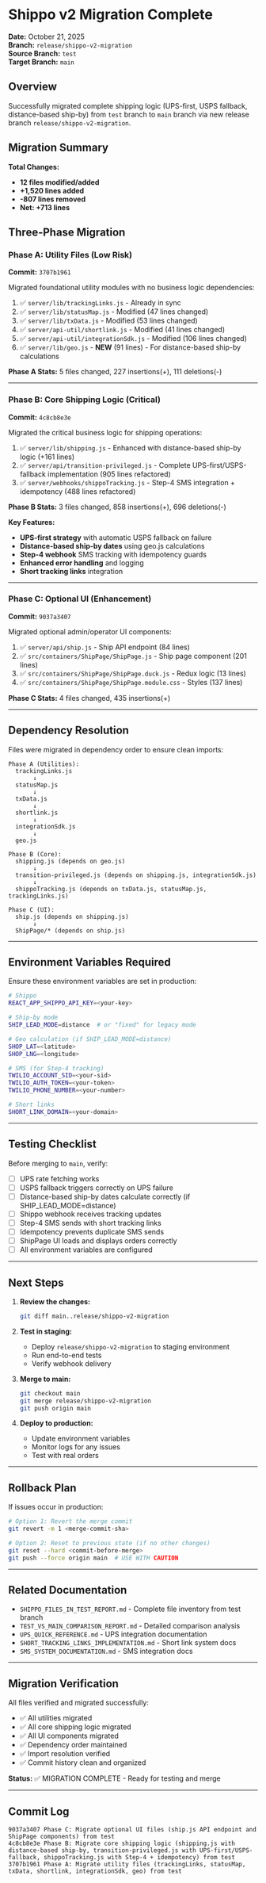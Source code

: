 # Shippo v2 Migration Complete

**Date:** October 21, 2025  
**Branch:** `release/shippo-v2-migration`  
**Source Branch:** `test`  
**Target Branch:** `main`

## Overview

Successfully migrated complete shipping logic (UPS-first, USPS fallback, distance-based ship-by) from `test` branch to `main` branch via new release branch `release/shippo-v2-migration`.

## Migration Summary

**Total Changes:**
- **12 files modified/added**
- **+1,520 lines added**
- **-807 lines removed**
- **Net: +713 lines**

## Three-Phase Migration

### Phase A: Utility Files (Low Risk)
**Commit:** `3707b1961`

Migrated foundational utility modules with no business logic dependencies:

1. ✅ `server/lib/trackingLinks.js` - Already in sync
2. ✅ `server/lib/statusMap.js` - Modified (47 lines changed)
3. ✅ `server/lib/txData.js` - Modified (53 lines changed)
4. ✅ `server/api-util/shortlink.js` - Modified (41 lines changed)
5. ✅ `server/api-util/integrationSdk.js` - Modified (106 lines changed)
6. ✅ `server/lib/geo.js` - **NEW** (91 lines) - For distance-based ship-by calculations

**Phase A Stats:** 5 files changed, 227 insertions(+), 111 deletions(-)

---

### Phase B: Core Shipping Logic (Critical)
**Commit:** `4c8cb8e3e`

Migrated the critical business logic for shipping operations:

1. ✅ `server/lib/shipping.js` - Enhanced with distance-based ship-by logic (+161 lines)
2. ✅ `server/api/transition-privileged.js` - Complete UPS-first/USPS-fallback implementation (905 lines refactored)
3. ✅ `server/webhooks/shippoTracking.js` - Step-4 SMS integration + idempotency (488 lines refactored)

**Phase B Stats:** 3 files changed, 858 insertions(+), 696 deletions(-)

**Key Features:**
- **UPS-first strategy** with automatic USPS fallback on failure
- **Distance-based ship-by dates** using geo.js calculations
- **Step-4 webhook** SMS tracking with idempotency guards
- **Enhanced error handling** and logging
- **Short tracking links** integration

---

### Phase C: Optional UI (Enhancement)
**Commit:** `9037a3407`

Migrated optional admin/operator UI components:

1. ✅ `server/api/ship.js` - Ship API endpoint (84 lines)
2. ✅ `src/containers/ShipPage/ShipPage.js` - Ship page component (201 lines)
3. ✅ `src/containers/ShipPage/ShipPage.duck.js` - Redux logic (13 lines)
4. ✅ `src/containers/ShipPage/ShipPage.module.css` - Styles (137 lines)

**Phase C Stats:** 4 files changed, 435 insertions(+)

---

## Dependency Resolution

Files were migrated in dependency order to ensure clean imports:

```
Phase A (Utilities):
  trackingLinks.js
       ↓
  statusMap.js
       ↓
  txData.js
       ↓
  shortlink.js
       ↓
  integrationSdk.js
       ↓
  geo.js

Phase B (Core):
  shipping.js (depends on geo.js)
       ↓
  transition-privileged.js (depends on shipping.js, integrationSdk.js)
       ↓
  shippoTracking.js (depends on txData.js, statusMap.js, trackingLinks.js)

Phase C (UI):
  ship.js (depends on shipping.js)
       ↓
  ShipPage/* (depends on ship.js)
```

---

## Environment Variables Required

Ensure these environment variables are set in production:

```bash
# Shippo
REACT_APP_SHIPPO_API_KEY=<your-key>

# Ship-by mode
SHIP_LEAD_MODE=distance  # or "fixed" for legacy mode

# Geo calculation (if SHIP_LEAD_MODE=distance)
SHOP_LAT=<latitude>
SHOP_LNG=<longitude>

# SMS (for Step-4 tracking)
TWILIO_ACCOUNT_SID=<your-sid>
TWILIO_AUTH_TOKEN=<your-token>
TWILIO_PHONE_NUMBER=<your-number>

# Short links
SHORT_LINK_DOMAIN=<your-domain>
```

---

## Testing Checklist

Before merging to `main`, verify:

- [ ] UPS rate fetching works
- [ ] USPS fallback triggers correctly on UPS failure
- [ ] Distance-based ship-by dates calculate correctly (if SHIP_LEAD_MODE=distance)
- [ ] Shippo webhook receives tracking updates
- [ ] Step-4 SMS sends with short tracking links
- [ ] Idempotency prevents duplicate SMS sends
- [ ] ShipPage UI loads and displays orders correctly
- [ ] All environment variables are configured

---

## Next Steps

1. **Review the changes:**
   ```bash
   git diff main..release/shippo-v2-migration
   ```

2. **Test in staging:**
   - Deploy `release/shippo-v2-migration` to staging environment
   - Run end-to-end tests
   - Verify webhook delivery

3. **Merge to main:**
   ```bash
   git checkout main
   git merge release/shippo-v2-migration
   git push origin main
   ```

4. **Deploy to production:**
   - Update environment variables
   - Monitor logs for any issues
   - Test with real orders

---

## Rollback Plan

If issues occur in production:

```bash
# Option 1: Revert the merge commit
git revert -m 1 <merge-commit-sha>

# Option 2: Reset to previous state (if no other changes)
git reset --hard <commit-before-merge>
git push --force origin main  # USE WITH CAUTION
```

---

## Related Documentation

- `SHIPPO_FILES_IN_TEST_REPORT.md` - Complete file inventory from test branch
- `TEST_VS_MAIN_COMPARISON_REPORT.md` - Detailed comparison analysis
- `UPS_QUICK_REFERENCE.md` - UPS integration documentation
- `SHORT_TRACKING_LINKS_IMPLEMENTATION.md` - Short link system docs
- `SMS_SYSTEM_DOCUMENTATION.md` - SMS integration docs

---

## Migration Verification

All files verified and migrated successfully:

- ✅ All utilities migrated
- ✅ All core shipping logic migrated
- ✅ All UI components migrated
- ✅ Dependency order maintained
- ✅ Import resolution verified
- ✅ Commit history clean and organized

**Status:** ✅ MIGRATION COMPLETE - Ready for testing and merge

---

## Commit Log

```
9037a3407 Phase C: Migrate optional UI files (ship.js API endpoint and ShipPage components) from test
4c8cb8e3e Phase B: Migrate core shipping logic (shipping.js with distance-based ship-by, transition-privileged.js with UPS-first/USPS-fallback, shippoTracking.js with Step-4 + idempotency) from test
3707b1961 Phase A: Migrate utility files (trackingLinks, statusMap, txData, shortlink, integrationSdk, geo) from test
```

